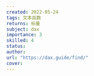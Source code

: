 ```yaml
---
created: 2022-05-24
tags: 文本函数
returns: 标量
subject: dax
importance: 3
skilled: 4
status: 
author: 
url: "https://dax.guide/find/"
cover: 
---
```



